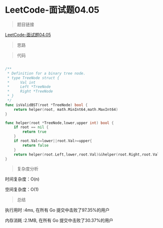 # LeetCode-面试题04.05

>题目链接

[LeetCode-面试题04.05](https://leetcode-cn.com/problems/legal-binary-search-tree-lcci/)

> 思路


>代码

```go

/**
 * Definition for a binary tree node.
 * type TreeNode struct {
 *     Val int
 *     Left *TreeNode
 *     Right *TreeNode
 * }
 */
func isValidBST(root *TreeNode) bool {
    return helper(root, math.MinInt64,math.MaxInt64)
}

func helper(root *TreeNode,lower,upper int) bool {
    if root == nil {
        return true
    }
    if root.Val<=lower||root.Val>=upper{
        return false
    }
    return helper(root.Left,lower,root.Val)&&helper(root.Right,root.Val,upper)
}


```

>复杂度分析

时间复杂度：O(n)

空间复杂度：O(1)

>总结

执行用时 :4ms, 在所有 Go 提交中击败了97.35%的用户

内存消耗 :2.1MB, 在所有 Go 提交中击败了30.37%的用户

